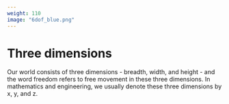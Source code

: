 ```yaml
---
weight: 110
image: "6dof_blue.png"
---
```

# Three dimensions

Our world consists of three dimensions - breadth, width, and height - and the word freedom refers to free movement in these three dimensions. In mathematics and engineering, we usually denote these three dimensions by x, y, and z.